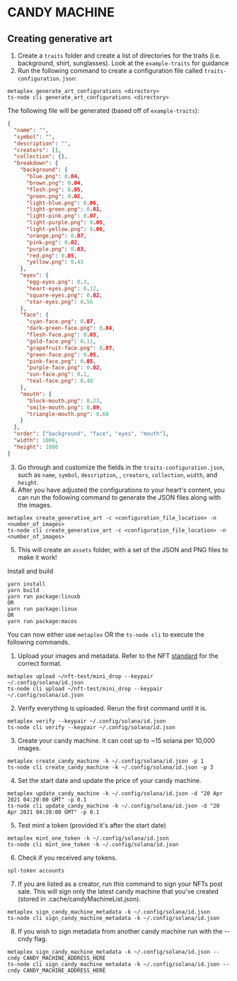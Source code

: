 # CANDY MACHINE


## Creating generative art

1. Create a `traits` folder and create a list of directories for the traits (i.e. background, shirt, sunglasses). Look at the `example-traits` for guidance
2. Run the following command to create a configuration file called `traits-configuration.json`:

```
metaplex generate_art_configurations <directory>
ts-node cli generate_art_configurations <directory>
```

The following file will be generated (based off of `example-traits`):

```json
{
  "name": "",
  "symbol": "",
  "description": "",
  "creators": [],
  "collection": {},
  "breakdown": {
    "background": {
      "blue.png": 0.04,
      "brown.png": 0.04,
      "flesh.png": 0.05,
      "green.png": 0.02,
      "light-blue.png": 0.06,
      "light-green.png": 0.01,
      "light-pink.png": 0.07,
      "light-purple.png": 0.05,
      "light-yellow.png": 0.06,
      "orange.png": 0.07,
      "pink.png": 0.02,
      "purple.png": 0.03,
      "red.png": 0.05,
      "yellow.png": 0.43
    },
    "eyes": {
      "egg-eyes.png": 0.3,
      "heart-eyes.png": 0.12,
      "square-eyes.png": 0.02,
      "star-eyes.png": 0.56
    },
    "face": {
      "cyan-face.png": 0.07,
      "dark-green-face.png": 0.04,
      "flesh-face.png": 0.03,
      "gold-face.png": 0.11,
      "grapefruit-face.png": 0.07,
      "green-face.png": 0.05,
      "pink-face.png": 0.05,
      "purple-face.png": 0.02,
      "sun-face.png": 0.1,
      "teal-face.png": 0.46
    },
    "mouth": {
      "block-mouth.png": 0.23,
      "smile-mouth.png": 0.09,
      "triangle-mouth.png": 0.68
    }
  },
  "order": ["background", "face", "eyes", "mouth"],
  "width": 1000,
  "height": 1000
}
```

3. Go through and customize the fields in the `traits-configuration.json`, such as `name`, `symbol`, `description`, , `creators`, `collection`, `width`, and `height`.
4. After you have adjusted the configurations to your heart's content, you can run the following command to generate the JSON files along with the images.

```
metaplex create_generative_art -c <configuration_file_location> -n <number_of_images>
ts-node cli create_generative_art -c <configuration_file_location> -n <number_of_images>
```

5. This will create an `assets` folder, with a set of the JSON and PNG files to make it work!

Install and build

```
yarn install
yarn build
yarn run package:linuxb
OR
yarn run package:linux
OR
yarn run package:macos
```

You can now either use `metaplex` OR the `ts-node cli` to execute the following commands.

1. Upload your images and metadata. Refer to the NFT [standard](https://docs.metaplex.com/nft-standard) for the correct format.

```
metaplex upload ~/nft-test/mini_drop --keypair ~/.config/solana/id.json
ts-node cli upload ~/nft-test/mini_drop --keypair ~/.config/solana/id.json
```

2. Verify everything is uploaded. Rerun the first command until it is.

```
metaplex verify --keypair ~/.config/solana/id.json
ts-node cli verify --keypair ~/.config/solana/id.json
```

3. Create your candy machine. It can cost up to ~15 solana per 10,000 images.

```
metaplex create_candy_machine -k ~/.config/solana/id.json -p 1
ts-node cli create_candy_machine -k ~/.config/solana/id.json -p 3
```

4. Set the start date and update the price of your candy machine.

```
metaplex update_candy_machine -k ~/.config/solana/id.json -d "20 Apr 2021 04:20:00 GMT" -p 0.1
ts-node cli update_candy_machine -k ~/.config/solana/id.json -d "20 Apr 2021 04:20:00 GMT" -p 0.1
```

5. Test mint a token (provided it's after the start date)

```
metaplex mint_one_token -k ~/.config/solana/id.json
ts-node cli mint_one_token -k ~/.config/solana/id.json
```

6. Check if you received any tokens.

```
spl-token accounts
```

7. If you are listed as a creator, run this command to sign your NFTs post sale. This will sign only the latest candy machine that you've created (stored in .cache/candyMachineList.json).

```
metaplex sign_candy_machine_metadata -k ~/.config/solana/id.json
ts-node cli sign_candy_machine_metadata -k ~/.config/solana/id.json
```

8. If you wish to sign metadata from another candy machine run with the --cndy flag.

```
metaplex sign_candy_machine_metadata -k ~/.config/solana/id.json --cndy CANDY_MACHINE_ADDRESS_HERE
ts-node cli sign_candy_machine_metadata -k ~/.config/solana/id.json --cndy CANDY_MACHINE_ADDRESS_HERE
```
